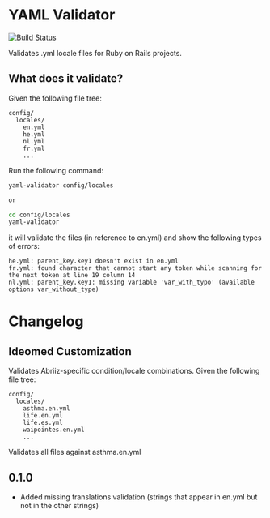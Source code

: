 YAML Validator
==============

[![Build Status](https://travis-ci.org/wazeHQ/yaml-validator.png?branch=master)](https://travis-ci.org/wazeHQ/yaml-validator)

Validates .yml locale files for Ruby on Rails projects.

What does it validate?
----------------------

Given the following file tree:

```
config/
  locales/
    en.yml
    he.yml
    nl.yml
    fr.yml
    ...
```

Run the following command:

```bash
yaml-validator config/locales

or 

cd config/locales
yaml-validator
```

it will validate the files (in reference to en.yml) and show the following types of errors:

```
he.yml: parent_key.key1 doesn't exist in en.yml
fr.yml: found character that cannot start any token while scanning for the next token at line 19 column 14
nl.yml: parent_key.key1: missing variable 'var_with_typo' (available options var_without_type)

```

Changelog
=========

Ideomed Customization
---------------------

Validates Abriiz-specific condition/locale combinations.
Given the following file tree:

```
config/
  locales/
    asthma.en.yml
    life.en.yml
    life.es.yml
    waipointes.en.yml
    ...
```
Validates all files against asthma.en.yml


0.1.0
-----

* Added missing translations validation (strings that appear in en.yml but not in the other strings)



